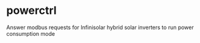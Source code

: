 # powerctrl
Answer modbus requests for Infinisolar hybrid solar inverters to run power consumption mode
